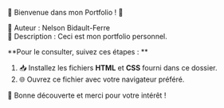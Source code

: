 📂 Bienvenue dans mon Portfolio ! 🌟

👤 Auteur : Nelson Bidault-Ferre  
📄 Description : Ceci est mon portfolio personnel.  

**Pour le consulter, suivez ces étapes :  **
1. 📥 Installez les fichiers **HTML** et **CSS** fourni dans ce dossier.  
3. 🌐 Ouvrez ce fichier avec votre navigateur préféré.  

🎉 Bonne découverte et merci pour votre intérêt !  

